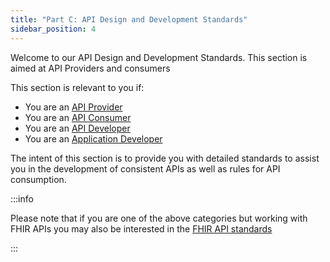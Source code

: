 ```yaml
---
title: "Part C: API Design and Development Standards"
sidebar_position: 4
---
```


Welcome to our API Design and Development Standards. This section is aimed at API Providers and consumers

This section is relevant to you if:

- You are an [API Provider](/api-concepts/ComponentDefinitions#api-producer)
- You are an [API Consumer](/api-concepts/ComponentDefinitions#api-consumer)
- You are an [API Developer](/api-concepts/ComponentDefinitions#api-developers)
- You are an [Application Developer](/api-concepts/ComponentDefinitions#application-developers)

The intent of this section is to provide you with detailed standards to assist you in the development of consistent APIs as well as rules for API consumption.

:::info

Please note that if you are one of the above categories but working with FHIR APIs you may also be interested in the [FHIR API standards](/fhir-api-standard)

:::
